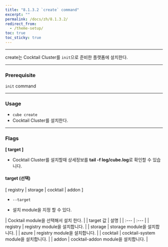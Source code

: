 ```yaml
---
title: "8.1.3.2 `create` command"
excerpt: ""
permalink: /docs/zh/8.1.3.2/
redirect_from:
  - /theme-setup/
toc: true
toc_sticky: true
---
```


---
create는 Cocktail Cluster를  `init`으로 준비한 플랫폼에 설치한다.

---

### Prerequisite

`init` command

----
### Usage

* `cube create`
* Cocktail Cluster를 설치한다.

----
### Flags  
**[ target ]**

  * Cocktail Cluster를 설치할때 상세정보를 **tail -f log/cube.log**로 확인할 수 있습니다.

#### target (선택)  
[ registry | storage | cocktail | addon ] 

  * `--target`

  * 설치 module을 지정 할 수 있다.
  
| Cocktail module을 선택해서 설치 한다. |
| target 값 | 설명 |
| :--- | :--- |
| registry | registry module을 설치합니다. |
| storage | storage module을 설치합니다. | 
| azure | registry module을 설치합니다. |
| cocktail | cocktail-system module을 설치합니다. |
| addon | cocktail-addon module을 설치합니다. |